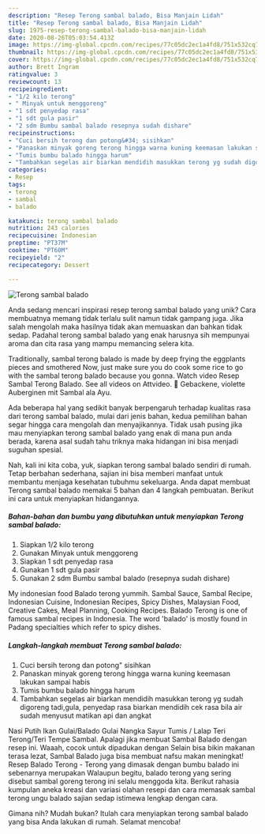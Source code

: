 ```yaml
---
description: "Resep Terong sambal balado, Bisa Manjain Lidah"
title: "Resep Terong sambal balado, Bisa Manjain Lidah"
slug: 1975-resep-terong-sambal-balado-bisa-manjain-lidah
date: 2020-08-26T05:03:54.413Z
image: https://img-global.cpcdn.com/recipes/77c05dc2ec1a4fd8/751x532cq70/terong-sambal-balado-foto-resep-utama.jpg
thumbnail: https://img-global.cpcdn.com/recipes/77c05dc2ec1a4fd8/751x532cq70/terong-sambal-balado-foto-resep-utama.jpg
cover: https://img-global.cpcdn.com/recipes/77c05dc2ec1a4fd8/751x532cq70/terong-sambal-balado-foto-resep-utama.jpg
author: Brett Ingram
ratingvalue: 3
reviewcount: 13
recipeingredient:
- "1/2 kilo terong"
- " Minyak untuk menggoreng"
- "1 sdt penyedap rasa"
- "1 sdt gula pasir"
- "2 sdm Bumbu sambal balado resepnya sudah dishare"
recipeinstructions:
- "Cuci bersih terong dan potong&#34; sisihkan"
- "Panaskan minyak goreng terong hingga warna kuning keemasan lakukan sampai habis"
- "Tumis bumbu balado hingga harum"
- "Tambahkan segelas air biarkan mendidih masukkan terong yg sudah digoreng tadi,gula, penyedap rasa biarkan mendidih cek rasa bila air sudah menyusut matikan api dan angkat"
categories:
- Resep
tags:
- terong
- sambal
- balado

katakunci: terong sambal balado 
nutrition: 243 calories
recipecuisine: Indonesian
preptime: "PT37M"
cooktime: "PT60M"
recipeyield: "2"
recipecategory: Dessert

---
```



![Terong sambal balado](https://img-global.cpcdn.com/recipes/77c05dc2ec1a4fd8/751x532cq70/terong-sambal-balado-foto-resep-utama.jpg)

Anda sedang mencari inspirasi resep terong sambal balado yang unik? Cara membuatnya memang tidak terlalu sulit namun tidak gampang juga. Jika salah mengolah maka hasilnya tidak akan memuaskan dan bahkan tidak sedap. Padahal terong sambal balado yang enak harusnya sih mempunyai aroma dan cita rasa yang mampu memancing selera kita.

Traditionally, sambal terong balado is made by deep frying the eggplants pieces and smothered Now, just make sure you do cook some rice to go with the sambal terong balado because you gonna. Watch video Resep Sambal Terong Balado. See all videos on Attvideo.  Gebackene, violette Auberginen mit Sambal ala Ayu.

Ada beberapa hal yang sedikit banyak berpengaruh terhadap kualitas rasa dari terong sambal balado, mulai dari jenis bahan, kedua pemilihan bahan segar hingga cara mengolah dan menyajikannya. Tidak usah pusing jika mau menyiapkan terong sambal balado yang enak di mana pun anda berada, karena asal sudah tahu triknya maka hidangan ini bisa menjadi suguhan spesial.


Nah, kali ini kita coba, yuk, siapkan terong sambal balado sendiri di rumah. Tetap berbahan sederhana, sajian ini bisa memberi manfaat untuk membantu menjaga kesehatan tubuhmu sekeluarga. Anda dapat membuat Terong sambal balado memakai 5 bahan dan 4 langkah pembuatan. Berikut ini cara untuk menyiapkan hidangannya.

<!--inarticleads1-->

##### Bahan-bahan dan bumbu yang dibutuhkan untuk menyiapkan Terong sambal balado:

1. Siapkan 1/2 kilo terong
1. Gunakan  Minyak untuk menggoreng
1. Siapkan 1 sdt penyedap rasa
1. Gunakan 1 sdt gula pasir
1. Gunakan 2 sdm Bumbu sambal balado (resepnya sudah dishare)


My indonesian food Balado terong yummih. Sambal Sauce, Sambal Recipe, Indonesian Cuisine, Indonesian Recipes, Spicy Dishes, Malaysian Food, Creative Cakes, Meal Planning, Cooking Recipes. Balado Terong is one of famous sambal recipes in Indonesia. The word &#39;balado&#39; is mostly found in Padang specialties which refer to spicy dishes. 

<!--inarticleads2-->

##### Langkah-langkah membuat Terong sambal balado:

1. Cuci bersih terong dan potong&#34; sisihkan
1. Panaskan minyak goreng terong hingga warna kuning keemasan lakukan sampai habis
1. Tumis bumbu balado hingga harum
1. Tambahkan segelas air biarkan mendidih masukkan terong yg sudah digoreng tadi,gula, penyedap rasa biarkan mendidih cek rasa bila air sudah menyusut matikan api dan angkat


Nasi Putih Ikan Gulai/Balado Gulai Nangka Sayur Tumis / Lalap Teri Terong/Teri Tempe Sambal. Apalagi jika membuat Sambal Balado dengan resep ini. Waaah, cocok untuk dipadukan dengan Selain bisa bikin makanan terasa lezat, Sambal Balado juga bisa membuat nafsu makan meningkat! Resep Balado Terong - Terong yang dimasak dengan bumbu balado ini sebenarnya merupakan Walaupun begitu, balado terong yang sering disebut sambal goreng terong ini selalu menggoda kita. Berikut rahasia kumpulan aneka kreasi dan variasi olahan resepi dan cara memasak sambal terong ungu balado sajian sedap istimewa lengkap dengan cara. 

Gimana nih? Mudah bukan? Itulah cara menyiapkan terong sambal balado yang bisa Anda lakukan di rumah. Selamat mencoba!
